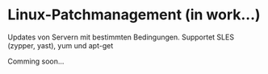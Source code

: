 # Linux-Patchmanagement (in work...)
Updates von Servern mit bestimmten Bedingungen. Supportet SLES (zypper, yast), yum und apt-get


Comming soon...
